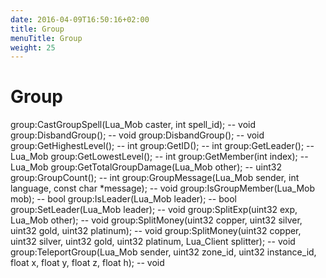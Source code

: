 ```yaml
---
date: 2016-04-09T16:50:16+02:00
title: Group
menuTitle: Group
weight: 25
---
```


# Group

group:CastGroupSpell(Lua_Mob caster, int spell_id); -- void
group:DisbandGroup(); -- void
group:DisbandGroup(); -- void
group:GetHighestLevel(); -- int
group:GetID(); -- int
group:GetLeader(); -- Lua_Mob
group:GetLowestLevel(); -- int
group:GetMember(int index); -- Lua_Mob
group:GetTotalGroupDamage(Lua_Mob other); -- uint32
group:GroupCount(); -- int
group:GroupMessage(Lua_Mob sender, int language, const char *message); -- void
group:IsGroupMember(Lua_Mob mob); -- bool
group:IsLeader(Lua_Mob leader); -- bool
group:SetLeader(Lua_Mob leader); -- void
group:SplitExp(uint32 exp, Lua_Mob other); -- void
group:SplitMoney(uint32 copper, uint32 silver, uint32 gold, uint32 platinum); -- void
group:SplitMoney(uint32 copper, uint32 silver, uint32 gold, uint32 platinum, Lua_Client splitter); -- void
group:TeleportGroup(Lua_Mob sender, uint32 zone_id, uint32 instance_id, float x, float y, float z, float h); -- void
